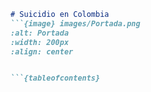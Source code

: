 ```markdown
# Suicidio en Colombia
```{image} images/Portada.png
:alt: Portada
:width: 200px
:align: center


```{tableofcontents}
```
